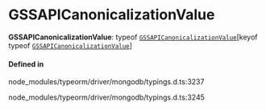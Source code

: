 # GSSAPICanonicalizationValue

 **GSSAPICanonicalizationValue**: typeof [`GSSAPICanonicalizationValue`](../index.md#gssapicanonicalizationvalue)[keyof typeof [`GSSAPICanonicalizationValue`](../index.md#gssapicanonicalizationvalue)]

#### Defined in

node_modules/typeorm/driver/mongodb/typings.d.ts:3237

node_modules/typeorm/driver/mongodb/typings.d.ts:3245

